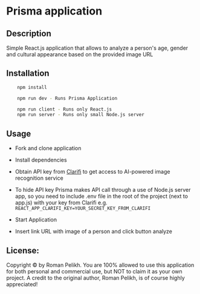 # Prisma application

## Description

Simple React.js application that allows to analyze a person's age, gender and cultural appearance based on the provided image URL

## Installation

```bash
    npm install

    npm run dev - Runs Prisma Application

    npm run client - Runs only React.js
    npm run server - Runs only small Node.js server
```

## Usage

- Fork and clone application
- Install dependencies

- Obtain API key from [Clarifi](https://docs.clarifai.com/getting-started/getting-started) to get access to AI-powered image recognition service

- To hide API key Prisma makes API call through a use of Node.js server app, so you need to include .env file in the root of the project (next to app.js) with your key from Clarifi e.g. `REACT_APP_CLARIFI_KEY=YOUR_SECRET_KEY_FROM_CLARIFI`

- Start Application
- Insert link URL with image of a person and click button analyze

## License:

Copyright © by Roman Pelikh. You are 100% allowed to use this application for both personal and commercial use, but NOT to claim it as your own project.
A credit to the original author, Roman Pelikh, is of course highly appreciated!
